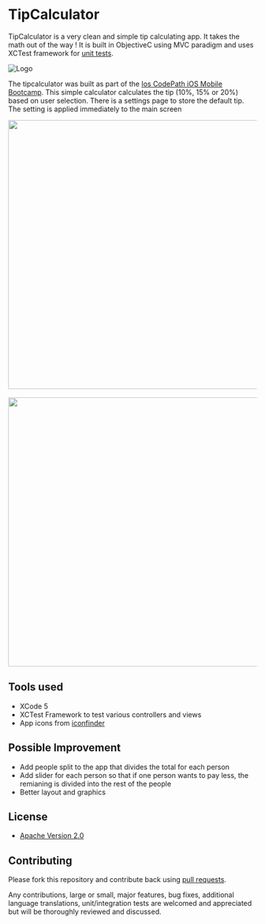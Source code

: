 # TipCalculator

TipCalculator is a very clean and simple tip calculating app. It takes the math out of the way ! It is built in ObjectiveC using MVC paradigm and uses XCTest framework for [unit tests](https://github.com/8indaas/iostipcalculator/blob/master/tipcalculatorTests/tipcalculatorTests.m).

![Logo](http://imgur.com/EURcqum.png)

The tipcalculator was built as part of the [Ios CodePath iOS Mobile Bootcamp](http://thecodepath.com/iosbootcamp). This simple calculator calculates the tip (10%, 15% or 20%) based on user selection. There is a settings page to store the default tip. The setting is applied immediately to the main screen<br/>

<img src="http://i.imgur.com/7wJxVvN.png" height="545" />
&nbsp;&nbsp;
<img src="http://imgur.com/EezsnjN.png" height="545" />
<br/>

## Tools used
* XCode 5
* XCTest Framework to test various controllers and views
* App icons from [iconfinder](https://www.iconfinder.com/icons/48742/calculator_icon#size=128)

## Possible Improvement
* Add people split to the app that divides the total for each person
* Add slider for each person so that if one person wants to pay less, the remianing is divided into the rest of the people
* Better layout and graphics

## License

* [Apache Version 2.0](http://www.apache.org/licenses/LICENSE-2.0.html)

## Contributing

Please fork this repository and contribute back using
[pull requests](https://github.com/8indaas/iostipcalculator/pulls).

Any contributions, large or small, major features, bug fixes, additional
language translations, unit/integration tests are welcomed and appreciated
but will be thoroughly reviewed and discussed.
